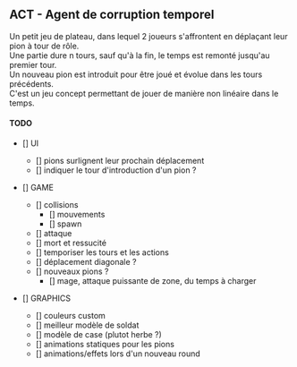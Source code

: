 ## ACT - Agent de corruption temporel
Un petit jeu de plateau, dans lequel 2 joueurs s'affrontent en déplaçant leur pion à tour de rôle.\
Une partie dure n tours, sauf qu'à la fin, le temps est remonté jusqu'au premier tour.\
Un nouveau pion est introduit pour être joué et évolue dans les tours précédents.\
C'est un jeu concept permettant de jouer de manière non linéaire dans le temps.


#### TODO
- [] UI
    - [] pions surlignent leur prochain déplacement
    - [] indiquer le tour d'introduction d'un pion ?

- [] GAME
    - [] collisions
        - [] mouvements
        - [] spawn
    - [] attaque
    - [] mort et ressucité
    - [] temporiser les tours et les actions
    - [] déplacement diagonale ?
    - [] nouveaux pions ?
        - [] mage, attaque puissante de zone, du temps à charger

- [] GRAPHICS
    - [] couleurs custom
    - [] meilleur modèle de soldat
    - [] modèle de case (plutot herbe ?)
    - [] animations statiques pour les pions
    - [] animations/effets lors d'un nouveau round

